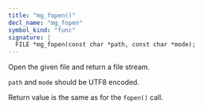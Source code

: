 ```yaml
---
title: "mg_fopen()"
decl_name: "mg_fopen"
symbol_kind: "func"
signature: |
  FILE *mg_fopen(const char *path, const char *mode);
---
```


Open the given file and return a file stream.

`path` and `mode` should be UTF8 encoded.

Return value is the same as for the `fopen()` call. 

